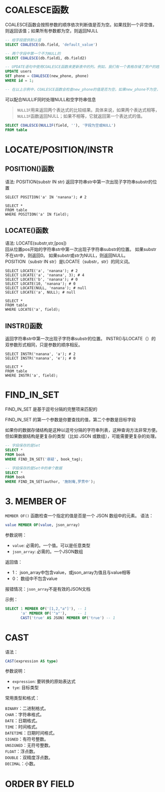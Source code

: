 # COALESCE函数

COALESCE函数会按照参数的顺序依次判断值是否为空。如果找到一个非空值，则返回该值；如果所有参数都为空，则返回NULL

```sql
-- 给字段提供默认值
SELECT COALESCE(db.field, 'default_value')

-- 两个字段中第一个不为NULL的
SELECT COALESCE(db.field1, db.field2)

-- UPDATE语句中使用COALESCE函数来更新表中的列。例如，我们有一个表格存储了用户的姓名和电话号码，其中电话号码可能为空。我们希望在更新电话号码时，只使用非空的新值。以下是一个示例：
UPDATE users
SET phone = COALESCE(new_phone, phone)
WHERE id = 1;

-- 在以上示例中，COALESCE函数会检查new_phone的值是否为空。如果new_phone不为空，则使用new_phone的值来更新phone列；如果new_phone为空，则保持phone列的原值不变。
```

可以配合NULLIF同时处理NULL和空字符串信息
> `NULLIF`用来返回两个表达式的比较结果。具体来说，如果两个表达式相等，`NULLIF`函数返回NULL；如果不相等，它就返回第一个表达式的值。

```sql
SELECT COALESCE(NULLIF(field, ''), '字段为空或NULL')
FROM table
```

# LOCATE/POSITION/INSTR

## POSITION()函数

语法: POSITION(substr IN str)
返回字符串str中第一次出现子字符串substr的位置

```mysql
SELECT POSITION('a' IN 'nanana'); # 2

SELECT *
FROM table
WHERE POSITION('a' IN field);
```

## LOCATE()函数

语法: LOCATE(substr,str,[pos])  
回从位置pos开始的字符串str中第一次出现子字符串substr的位置。 如果substr不在str中，则返回0。
如果substr或str为NULL，则返回NULL。  
POSITION（substr IN str）是LOCATE（substr，str）的同义词。

```mysql
SELECT LOCATE('a', 'nanana'); # 2
SELECT LOCATE('a', 'nanana', 3); # 4
SELECT LOCATE('b', 'nanana'); # 0
SELECT LOCATE(10, 'nanana'); # 0
SELECT LOCATE(NULL, 'nanana'); # null
SELECT LOCATE('a', NULL); # null

SELECT *
FROM table
WHERE LOCATE('a', field);
```

## INSTR()函数

返回字符串str中第一次出现子字符串substr的位置。
INSTR()与LOCATE（）的双参数形式相同，只是参数的顺序相反。

```mysql
SELECT INSTR('nanana', 'a'); # 2
SELECT INSTR('nanana', 'e'); # 0

SELECT *
FROM table
WHERE INSTR('a', field);
```

# FIND_IN_SET

FIND_IN_SET 是基于逗号分隔的完整项来匹配的

FIND_IN_SET 的第一个参数是你要查找的值，第二个参数是目标字段

如果你的数据存储结构是这种以逗号分隔的字符串列表，这种查询方法非常方便。但如果数据结构是更复杂的类型（比如 JSON
或数组），可能需要更复杂的处理。

```sql
-- 字段保存的是Set
SELECT *
FROM book
WHERE FIND_IN_SET('悬疑', book_tag);

-- 字段保存的是Set中的单个数据
SELECT *
FROM book
WHERE FIND_IN_SET(author, '施耐庵,罗贯中');
```

# 3. MEMBER OF

`MEMBER OF()` 函数检查一个指定的值是否是一个 JSON 数组中的元素。
语法：

```sql
value MEMBER OF(value, json_array)
```

参数说明：

- `value`: 必需的。一个值。可以是任意类型
- `json_array`: 必需的。一个JSON数组

返回值：

- 1： json_array中包含value，或json_array为值且与value相等
- 0： 数组中不包含value

报错情况：`json_array`不是有效的JSON文档

示例：

```sql
SELECT 1 MEMBER OF('[1,2,"a"]'), -- 1
       'a' MEMBER OF('"a"'),     -- 1
       CAST('true' AS JSON) MEMBER OF('true') -- 1
```

# CAST

语法：

```sql
CAST(expression AS type)
```

参数说明：

- `expression`: 要转换的原始表达式
- `tye`: 目标类型

常用类型和格式：

`BINARY`：二进制格式。  
`CHAR`：字符串格式。  
`DATE`：日期格式。  
`TIME`：时间格式。  
`DATETIME`：日期时间格式。  
`SIGNED`：有符号整数。  
`UNSIGNED`：无符号整数。  
`FLOAT`：浮点数。  
`DOUBLE`：双精度浮点数。  
`DECIMAL`：小数。

# ORDER BY FIELD
